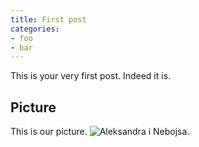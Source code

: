 ```yaml
---
title: First post
categories:
- foo
- bar
---
```

This is your very first post. Indeed it is.

## Picture

This is our picture.
![Aleksandra i Nebojsa.](../../images/16.12.2022.jpg)